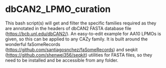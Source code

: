 # dbCAN2_LPMO_curation
This bash script(s) will get and filter the specific families required as they are annotated in the headers of dbCAN2 FASTA database file (https://bcb.unl.edu/dbCAN2/). An easy-to-edit example for AA10 LPMOs is given, so this can be applied to any CAZy family.
It is built around the wonderful faSomeRecords (https://github.com/santiagosnchez/faSomeRecords) and seqkit (https://github.com/shenwei356/seqkit) utilities for FASTA files, so they need to be installed and be accessible from any folder.
